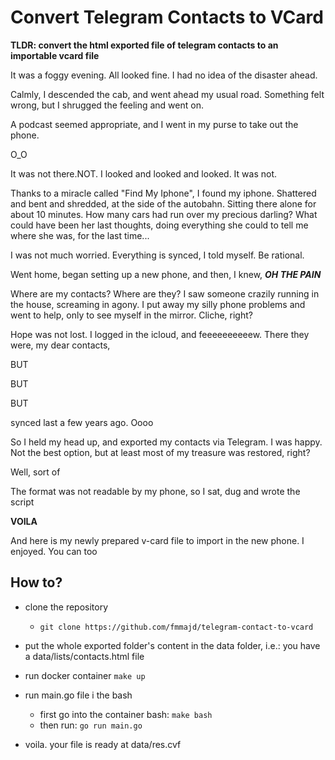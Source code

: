 # Convert Telegram Contacts to VCard

**TLDR: convert the html exported file of telegram contacts to an importable vcard file**

It was a foggy evening. All looked fine. I had no idea of the disaster ahead.

Calmly, I descended the cab, and went ahead my usual road.
Something felt wrong, but I shrugged the feeling and went on.

A podcast seemed appropriate, and I went in my purse to take out the phone.

O_O

It was not there.NOT. I looked and looked and looked. It was not.

Thanks to a miracle called "Find My Iphone", I found my iphone.
Shattered and bent and shredded, at the side of the autobahn.
Sitting there alone for about 10 minutes.
How many cars had run over my precious darling?
What could have been her last thoughts, doing everything she could to tell me where she was,
for the last time...


I was not much worried. Everything is synced, I told myself. Be rational.

Went home, began setting up a new phone, and then, I knew, ***OH THE PAIN***

Where are my contacts? Where are they?
I saw someone crazily running in the house, screaming in agony.
I put away my silly phone problems and went to help, only to see myself in the mirror.
Cliche, right?

Hope was not lost.
I logged in the icloud, and feeeeeeeeeew.
There they were, my dear contacts,

BUT

BUT

BUT

synced last a few years ago. Oooo

So I held my head up, and exported my contacts via Telegram.
I was happy.
Not the best option, but at least most of my treasure was restored, right?

Well, sort of

The format was not readable by my phone, so I sat, dug and wrote the script

**VOILA**

And here is my newly prepared v-card file to import in the new phone.
I enjoyed. You can too

## **How to?**

- clone the repository
  - ``git clone https://github.com/fmmajd/telegram-contact-to-vcard``

- put the whole exported folder's content in the data folder, i.e.: you have a data/lists/contacts.html file

- run docker container
  ``make up``

- run main.go file i the bash
  - first go into the container bash: `make bash`
  - then run: `go run main.go`

- voila. your file is ready at data/res.cvf
